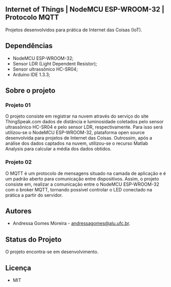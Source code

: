 ## Internet of Things | NodeMCU ESP-WROOM-32 | Protocolo MQTT

Projetos desenvolvidos para prática de Internet das Coisas (IoT).

## Dependências

- NodeMCU ESP-WROOM-32;
- Sensor LDR (Light Dependent  Resistor);
- Sensor ultrassônico HC-SR04;
- Arduino IDE 1.3.3;

## Sobre o projeto

### Projeto 01

O projeto consiste em registrar na nuvem através do serviço do site ThingSpeak.com dados de distância e luminosidade coletados pelo sensor  ultrassônico HC-SR04 e pelo sensor LDR, respectivamente. Para isso será utilizou-se o NodeMCU ESP-WROOM-32, plataforma open source desenvolvida para projetos de Internet das Coisas. Outrossim, após a análise dos dados  captados  na  nuvem, utilizou-se o recurso Matlab Analysis para calcular a média dos dados obtidos.

### Projeto 02
O MQTT é  um  protocolo  de  mensagens situado  na  camada  de  aplicação e é  um  padrão  aberto  para  comunicação  entre dispositivos. Assim, o projeto consiste em, realizar  a comunicação entre o NodeMCU ESP-WROOM-32 com o broker MQTT, tornando possível controlar o LED conectado na prática a partir do servidor. 

## Autores
- Andressa Gomes Moreira - andressagomes@alu.ufc.br.

## Status do Projeto
O projeto encontra-se em desenvolvimento. 

## Licença
- MIT
